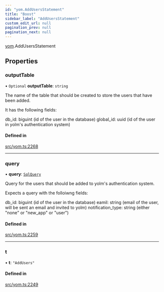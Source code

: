 ```yaml
---
id: "yom.AddUsersStatement"
title: "Boost"
sidebar_label: "AddUsersStatement"
custom_edit_url: null
pagination_prev: null
pagination_next: null
---
```


[yom](../namespaces/yom.md).AddUsersStatement

## Properties

### outputTable

• `Optional` **outputTable**: `string`

The name of the table that should be created to store the users that have been added.

It has the following fields:

db_id: biguint (id of the user in the database)
global_id: uuid (id of the user in yolm's authentication system)

#### Defined in

[src/yom.ts:2268](https://github.com/yolmio/boost/blob/5cada48/src/yom.ts#L2268)

___

### query

• **query**: [`SqlQuery`](../namespaces/yom.md#sqlquery)

Query for the users that should be added to yolm's authentication system.

Expects a query with the folloiwng fields:

db_id: biguint (id of the user in the database)
eamil: string (email of the user, will be sent an email and invited to yolm)
notification_type: string (either "none" or "new_app" or "user")

#### Defined in

[src/yom.ts:2259](https://github.com/yolmio/boost/blob/5cada48/src/yom.ts#L2259)

___

### t

• **t**: ``"AddUsers"``

#### Defined in

[src/yom.ts:2249](https://github.com/yolmio/boost/blob/5cada48/src/yom.ts#L2249)
